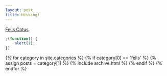 ```yaml
---
layout: post
title: Hissing!
---
```


[Felis Catus](http://en.wikipedia.org/wiki/Cat).

```js
;(function() {
    alert(1);
})
```

{% for category in site.categories %}
  {% if category[0] == 'felis' %}
  {% assign posts = category[1] %}
  {% include archive.html %}
  {% endif %}
{% endfor %}
